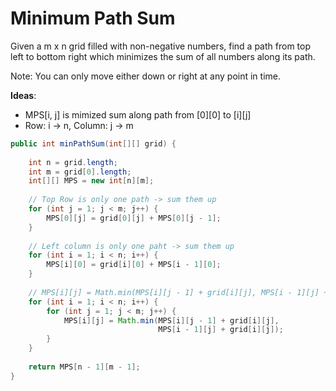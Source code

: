 # Minimum Path Sum

Given a m x n grid filled with non-negative numbers, find a path from top left to bottom right which minimizes the sum of all numbers along its path.

Note: You can only move either down or right at any point in time.

**Ideas**:
- MPS[i, j] is mimized sum along path from [0][0] to [i][j]
- Row: i -> n, Column: j -> m

```java
public int minPathSum(int[][] grid) {
    
    int n = grid.length;
    int m = grid[0].length;
    int[][] MPS = new int[n][m];
    
    // Top Row is only one path -> sum them up
    for (int j = 1; j < m; j++) {
        MPS[0][j] = grid[0][j] + MPS[0][j - 1];
    }
    
    // Left column is only one paht -> sum them up
    for (int i = 1; i < n; i++) {
        MPS[i][0] = grid[i][0] + MPS[i - 1][0];
    }
    
    // MPS[i][j] = Math.min(MPS[i][j - 1] + grid[i][j], MPS[i - 1][j] + grid[i][j])
    for (int i = 1; i < n; i++) {
        for (int j = 1; j < m; j++) {
            MPS[i][j] = Math.min(MPS[i][j - 1] + grid[i][j],
                                 MPS[i - 1][j] + grid[i][j]);
        }
    }
    
    return MPS[n - 1][m - 1];
}

```